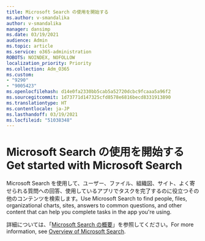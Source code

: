```yaml
---
title: Microsoft Search の使用を開始する
ms.author: v-smandalika
author: v-smandalika
manager: dansimp
ms.date: 03/19/2021
audience: Admin
ms.topic: article
ms.service: o365-administration
ROBOTS: NOINDEX, NOFOLLOW
localization_priority: Priority
ms.collection: Adm_O365
ms.custom:
- "9290"
- "9005423"
ms.openlocfilehash: d14e0fa2330bb5cab5a52720dcbc9fcaaa5a96f2
ms.sourcegitcommit: 1d73771d147325cfd8578e6816becd8331913890
ms.translationtype: HT
ms.contentlocale: ja-JP
ms.lasthandoff: 03/19/2021
ms.locfileid: "51038348"
---
```

# <a name="get-started-with-microsoft-search"></a><span data-ttu-id="a6fc4-102">Microsoft Search の使用を開始する</span><span class="sxs-lookup"><span data-stu-id="a6fc4-102">Get started with Microsoft Search</span></span>

<span data-ttu-id="a6fc4-103">Microsoft Search を使用して、ユーザー、ファイル、組織図、サイト、よく寄せられる質問への回答、使用しているアプリでタスクを完了するのに役立つその他のコンテンツを検索します。</span><span class="sxs-lookup"><span data-stu-id="a6fc4-103">Use Microsoft Search to find people, files, organizational charts, sites, answers to common questions, and other content that can help you complete tasks in the app you're using.</span></span>

<span data-ttu-id="a6fc4-104">詳細については、「[Microsoft Search の概要](https://docs.microsoft.com/microsoftsearch/overview-microsoft-search)」を参照してください。</span><span class="sxs-lookup"><span data-stu-id="a6fc4-104">For more information, see [Overview of Microsoft Search](https://docs.microsoft.com/microsoftsearch/overview-microsoft-search).</span></span>